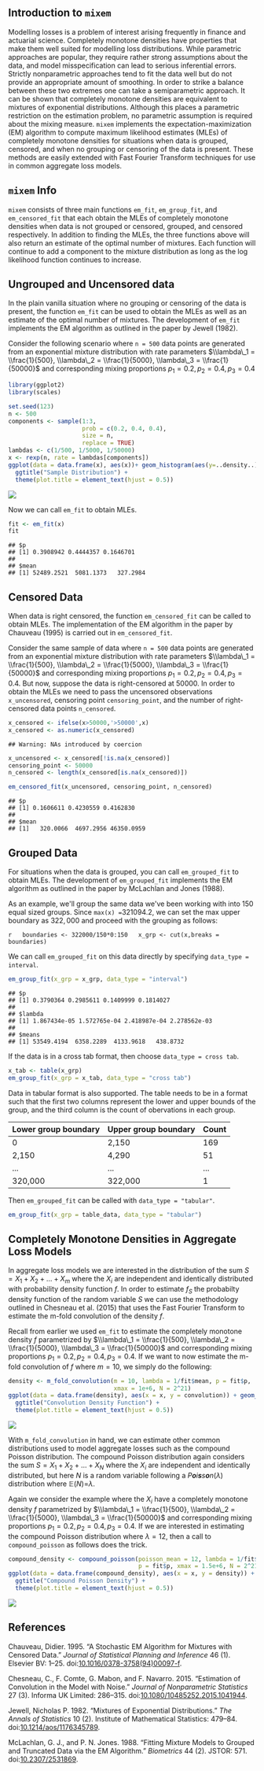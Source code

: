 
Introduction to `mixem`
-----------------------

Modelling losses is a problem of interest arising frequently in finance and actuarial science. Completely monotone densities have properties that make them well suited for modelling loss distributions. While parametric approaches are popular, they require rather strong assumptions about the data, and model misspecification can lead to serious inferential errors. Strictly nonparametric approaches tend to fit the data well but do not provide an appropriate amount of smoothing. In order to strike a balance between these two extremes one can take a semiparametric approach. It can be shown that completely monotone densities are equivalent to mixtures of exponential distributions. Although this places a parametric restriction on the estimation problem, no parametric assumption is required about the mixing measure. `mixem` implements the expectation-maximization (EM) algorithm to compute maximum likelihood estimates (MLEs) of completely monotone densities for situations when data is grouped, censored, and when no grouping or censoring of the data is present. These methods are easily extended with Fast Fourier Transform techniques for use in common aggregate loss models.

`mixem` Info
------------

`mixem` consists of three main functions `em_fit`, `em_group_fit`, and `em_censored_fit` that each obtain the MLEs of completely monotone densities when data is not grouped or censored, grouped, and censored respectively. In addition to finding the MLEs, the three functions above will also return an estimate of the optimal number of mixtures. Each function will continue to add a component to the mixture distribution as long as the log likelihood function continues to increase.

Ungrouped and Uncensored data
-----------------------------

In the plain vanilla situation where no grouping or censoring of the data is present, the function `em_fit` can be used to obtain the MLEs as well as an estimate of the optimal number of mixtures. The development of `em_fit` implements the EM algorithm as outlined in the paper by Jewell (1982).

Consider the following scenario where `n = 500` data points are generated from an exponential mixture distribution with rate parameters $\\lambda\_1 = \\frac{1}{500}, \\lambda\_2 = \\frac{1}{5000}, \\lambda\_3 = \\frac{1}{50000}$ and corresponding mixing proportions *p*<sub>1</sub> = 0.2, *p*<sub>2</sub> = 0.4, *p*<sub>3</sub> = 0.4

``` r
library(ggplot2)
library(scales)

set.seed(123)
n <- 500
components <- sample(1:3,
                     prob = c(0.2, 0.4, 0.4),
                     size = n,
                     replace = TRUE)
lambdas <- c(1/500, 1/5000, 1/50000)
x <- rexp(n, rate = lambdas[components])
ggplot(data = data.frame(x), aes(x))+ geom_histogram(aes(y=..density..), bins = 40) +
  ggtitle("Sample Distribution") +
  theme(plot.title = element_text(hjust = 0.5))
```

<img src="README_figs/README-unnamed-chunk-3-1.png" style="display: block; margin: auto;" />

Now we can call `em_fit` to obtain MLEs.

``` r
fit <- em_fit(x)
fit
```

    ## $p
    ## [1] 0.3908942 0.4444357 0.1646701
    ## 
    ## $mean
    ## [1] 52489.2521  5081.1373   327.2984

Censored Data
-------------

When data is right censored, the function `em_censored_fit` can be called to obtain MLEs. The implementation of the EM algorithm in the paper by Chauveau (1995) is carried out in `em_censored_fit`.

Consider the same sample of data where `n = 500` data points are generated from an exponential mixture distribution with rate parameters $\\lambda\_1 = \\frac{1}{500}, \\lambda\_2 = \\frac{1}{5000}, \\lambda\_3 = \\frac{1}{50000}$ and corresponding mixing proportions *p*<sub>1</sub> = 0.2, *p*<sub>2</sub> = 0.4, *p*<sub>3</sub> = 0.4. But now, suppose the data is right-censored at 50000. In order to obtain the MLEs we need to pass the uncensored observations `x_uncensored`, censoring point `censoring_point`, and the number of right-censored data points `n_censored`.

``` r
x_censored <- ifelse(x>50000,'>50000',x)
x_censored <- as.numeric(x_censored)
```

    ## Warning: NAs introduced by coercion

``` r
x_uncensored <- x_censored[!is.na(x_censored)]
censoring_point <- 50000
n_censored <- length(x_censored[is.na(x_censored)])

em_censored_fit(x_uncensored, censoring_point, n_censored)
```

    ## $p
    ## [1] 0.1606611 0.4230559 0.4162830
    ## 
    ## $mean
    ## [1]   320.0066  4697.2956 46350.0959

Grouped Data
------------

For situations when the data is grouped, you can call `em_grouped_fit` to obtain MLEs. The development of `em_grouped_fit` implements the EM algorithm as outlined in the paper by McLachlan and Jones (1988).

As an example, we'll group the same data we've been working with into 150 equal sized groups. Since `max(x) =`321094.2, we can set the max upper boundary as 322, 000 and proceed with the grouping as follows:

`r   boundaries <- 322000/150*0:150   x_grp <- cut(x,breaks = boundaries)`

We can call `em_grouped_fit` on this data directly by specifying `data_type = interval`.

``` r
em_group_fit(x_grp = x_grp, data_type = "interval")
```

    ## $p
    ## [1] 0.3790364 0.2985611 0.1409999 0.1814027
    ## 
    ## $lambda
    ## [1] 1.867434e-05 1.572765e-04 2.418987e-04 2.278562e-03
    ## 
    ## $means
    ## [1] 53549.4194  6358.2289  4133.9618   438.8732

If the data is in a cross tab format, then choose `data_type = cross tab`.

``` r
x_tab <- table(x_grp)
em_group_fit(x_grp = x_tab, data_type = "cross tab")
```

Data in tabular format is also supported. The table needs to be in a format such that the first two columns represent the lower and upper bounds of the group, and the third column is the count of obervations in each group.

| Lower group boundary | Upper group boundary | Count |
|----------------------|----------------------|-------|
| 0                    | 2,150                | 169   |
| 2,150                | 4,290                | 51    |
| ...                  | ...                  | ...   |
| 320,000              | 322,000              | 1     |

Then `em_grouped_fit` can be called with `data_type = "tabular"`.

``` r
em_group_fit(x_grp = table_data, data_type = "tabular")
```

Completely Monotone Densities in Aggregate Loss Models
------------------------------------------------------

In aggregate loss models we are interested in the distribution of the sum *S* = *X*<sub>1</sub> + *X*<sub>2</sub> + ... + *X*<sub>*m*</sub> where the *X*<sub>*i*</sub> are independent and identically distributed with probability density function *f*. In order to estimate *f*<sub>*S*</sub> the probabilty density function of the random variable *S* we can use the methodology outlined in Chesneau et al. (2015) that uses the Fast Fourier Transform to estimate the m-fold convolution of the density *f*.

Recall from earlier we used `em_fit` to estimate the completely monotone density *f* parametrized by $\\lambda\_1 = \\frac{1}{500}, \\lambda\_2 = \\frac{1}{5000}, \\lambda\_3 = \\frac{1}{50000}$ and corresponding mixing proportions *p*<sub>1</sub> = 0.2, *p*<sub>2</sub> = 0.4, *p*<sub>3</sub> = 0.4. If we want to now estimate the m-fold convolution of *f* where *m* = 10, we simply do the following:

``` r
density <- m_fold_convolution(m = 10, lambda = 1/fit$mean, p = fit$p,
                              xmax = 1e+6, N = 2^21)
ggplot(data = data.frame(density), aes(x = x, y = convolution)) + geom_line() +
  ggtitle("Convolution Density Function") +
  theme(plot.title = element_text(hjust = 0.5))
```

<img src="README_figs/README-unnamed-chunk-10-1.png" style="display: block; margin: auto;" />

With `m_fold_convolution` in hand, we can estimate other common distributions used to model aggregate losses such as the compound Poisson distribution. The compound Poisson distribution again considers the sum *S* = *X*<sub>1</sub> + *X*<sub>2</sub> + ... + *X*<sub>*N*</sub> where the *X*<sub>*i*</sub> are independent and identically distributed, but here *N* is a random variable following a *P**o**i**s**s**o**n*(*λ*) distribution where 𝔼(*N*)=*λ*.

Again we consider the example where the *X*<sub>*i*</sub> have a completely monotone density *f* parametrized by $\\lambda\_1 = \\frac{1}{500}, \\lambda\_2 = \\frac{1}{5000}, \\lambda\_3 = \\frac{1}{50000}$ and corresponding mixing proportions *p*<sub>1</sub> = 0.2, *p*<sub>2</sub> = 0.4, *p*<sub>3</sub> = 0.4. If we are interested in estimating the compound Poisson distribution where *λ* = 12, then a call to `compound_poisson` as follows does the trick.

``` r
compound_density <- compound_poisson(poisson_mean = 12, lambda = 1/fit$mean,
                                     p = fit$p, xmax = 1.5e+6, N = 2^21)
ggplot(data = data.frame(compound_density), aes(x = x, y = density)) + geom_line() +
  ggtitle("Compound Poisson Density") +
  theme(plot.title = element_text(hjust = 0.5))
```

<img src="README_figs/README-unnamed-chunk-11-1.png" style="display: block; margin: auto;" />

References
----------

Chauveau, Didier. 1995. “A Stochastic EM Algorithm for Mixtures with Censored Data.” *Journal of Statistical Planning and Inference* 46 (1). Elsevier BV: 1–25. doi:[10.1016/0378-3758(94)00097-f](https://doi.org/10.1016/0378-3758(94)00097-f).

Chesneau, C., F. Comte, G. Mabon, and F. Navarro. 2015. “Estimation of Convolution in the Model with Noise.” *Journal of Nonparametric Statistics* 27 (3). Informa UK Limited: 286–315. doi:[10.1080/10485252.2015.1041944](https://doi.org/10.1080/10485252.2015.1041944).

Jewell, Nicholas P. 1982. “Mixtures of Exponential Distributions.” *The Annals of Statistics* 10 (2). Institute of Mathematical Statistics: 479–84. doi:[10.1214/aos/1176345789](https://doi.org/10.1214/aos/1176345789).

McLachlan, G. J., and P. N. Jones. 1988. “Fitting Mixture Models to Grouped and Truncated Data via the EM Algorithm.” *Biometrics* 44 (2). JSTOR: 571. doi:[10.2307/2531869](https://doi.org/10.2307/2531869).
